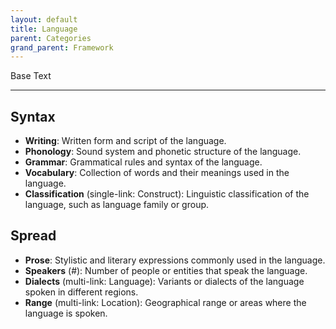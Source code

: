 ```yaml
---
layout: default
title: Language
parent: Categories
grand_parent: Framework 
---
```


Base Text 

---
## Syntax
- **Writing**: Written form and script of the language.
- **Phonology**: Sound system and phonetic structure of the language.
- **Grammar**: Grammatical rules and syntax of the language.
- **Vocabulary**: Collection of words and their meanings used in the language.
- **Classification** (single-link: Construct): Linguistic classification of the language, such as language family or group.

## Spread
- **Prose**: Stylistic and literary expressions commonly used in the language.
- **Speakers** (#): Number of people or entities that speak the language.
- **Dialects** (multi-link: Language): Variants or dialects of the language spoken in different regions.
- **Range** (multi-link: Location): Geographical range or areas where the language is spoken.

